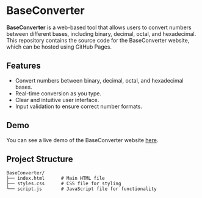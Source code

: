 # BaseConverter

**BaseConverter** is a web-based tool that allows users to convert numbers between different bases, including binary, decimal, octal, and hexadecimal. This repository contains the source code for the BaseConverter website, which can be hosted using GitHub Pages.

## Features

- Convert numbers between binary, decimal, octal, and hexadecimal bases.
- Real-time conversion as you type.
- Clear and intuitive user interface.
- Input validation to ensure correct number formats.

## Demo

You can see a live demo of the BaseConverter website [here](https://your-username.github.io/BaseConverter/).

## Project Structure

```plaintext
BaseConverter/
├── index.html      # Main HTML file
├── styles.css      # CSS file for styling
└── script.js       # JavaScript file for functionality
```
